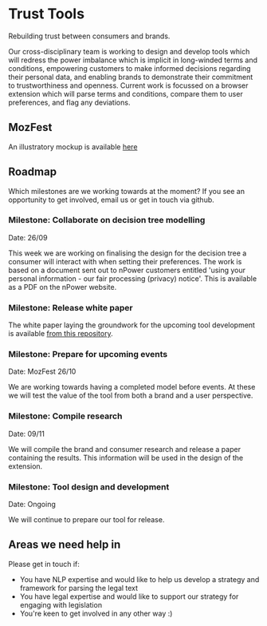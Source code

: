 # Trust Tools

Rebuilding trust between consumers and brands.

Our cross-disciplinary team is working to design and develop tools which will redress the power imbalance which is implicit in long-winded terms and conditions, empowering customers to make informed decisions regarding their personal data, and enabling brands to demonstrate their commitment to trustworthiness and openness.
Current work is focussed on a browser extension which will parse terms and conditions, compare them to user preferences, and flag any deviations.

## MozFest

An illustratory mockup is available [here](https://tedarbyshire.github.io/trust-tools/tools/pp-generator/mozfest-mockup/mozfest-mockup.html)

## Roadmap

Which milestones are we working towards at the moment?
If you see an opportunity to get involved, email us or get in touch via github.

### Milestone: Collaborate on decision tree modelling

Date: 26/09

This week we are working on finalising the design for the decision tree a consumer will interact with when setting their preferences.
The work is based on a document sent out to nPower customers entitled 'using your personal information - our fair processing (privacy) notice'.
This is available as a PDF on the nPower website.

### Milestone: Release white paper

The white paper laying the groundwork for the upcoming tool development is available
[from this repository](papers/better-than-compliant.pdf).

### Milestone: Prepare for upcoming events

Date: MozFest 26/10

We are working towards having a completed model before events.
At these we will test the value of the tool from both a brand and a user perspective.

### Milestone: Compile research

Date: 09/11

We will compile the brand and consumer research and release a paper containing the results.
This information will be used in the design of the extension.

### Milestone: Tool design and development

Date: Ongoing

We will continue to prepare our tool for release.

## Areas we need help in

Please get in touch if:

- You have NLP expertise and would like to help us develop a strategy and framework for parsing the legal text
- You have legal expertise and would like to support our strategy for engaging with legislation
- You're keen to get involved in any other way :)